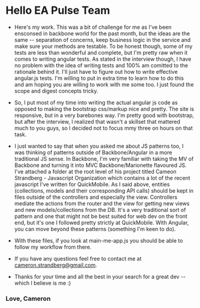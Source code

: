 # Hello EA Pulse Team

* Here's my work. This was a bit of challenge for me as I've been ensconsed in backbone world for the past month, but the ideas are the same -- separation of concerns, keep business logic in the service and make sure your methods are testable. To be honest though, some of my tests are less than wonderful and complete, but I'm pretty raw when it comes to writing angular tests. As stated in the interview though, I have no problem with the idea of writing tests and 100% am comitted to the rationale behind it. I'll just have to figure out how to write effective angular.js tests. I'm willing to put in extra time to learn how to do this and am hoping you are willing to work with me some too. I just found the scope and digest concepts tricky.

* So, I put most of my time into writing the actual angular js code as opposed to making the bootstrap css/markup nice and pretty. The site is responsive, but in a very barebones way. I'm pretty good with bootstrap, but after the interview, I realized that wasn't a skillset that mattered much to you guys, so I decided not to focus mmy three on hours on that task.

* I just wanted to say that when you asked me about JS patterns too, I was thinking of patterns outside of Backbone/Angular in a more traditional JS sense. In Backbone, I'm very familiar with taking the MV of Backbone and turning it into MVC Backbone/Marionette flavoured JS. I've attached a folder at the root level of his project titled Cameon Strandberg - Javascript Organization which contains a lot of the recent javascript I've written for QuickMobile. As I said above, entities (collections, models and their corresponding API calls) should be kept in files outside of the controllers and especially the view.  Controllers mediate the actions from the router and the view for getting new views and new models/collections from the DB. It's a very traditional sort of pattern and one that might not be best suited for web dev on the front end, but it's one I followed pretty strictly at QuickMobile. With Angular, you can move beyond these patterns (something I'm keen to do).

* With these files, if you look at main-me-app.js you should be able to follow my workflow from there.

* If you have any questions feel free to contact me at <cameron.strandberg@gmail.com>.

* Thanks for your time and all the best in your search for a great dev -- which I believe is me :)

### Love, Cameron
